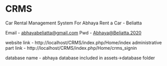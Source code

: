 # CRMS
Car Rental Management System For Abhaya Rent a Car - Beliatta

Email - abhayabeliatta@gmail.com
Pwd - Abhaya@Beliatta.2020

website link - http://localhost/CRMS/index.php/Home/index
administrative part link - http://localhost/CRMS/index.php/Home/crms_signin

database name - abhaya
database included in assets->database folder